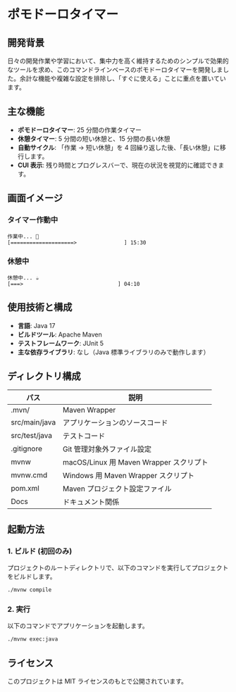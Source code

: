# ポモドーロタイマー

## 開発背景

日々の開発作業や学習において、集中力を高く維持するためのシンプルで効果的なツールを求め、このコマンドラインベースのポモドーロタイマーを開発しました。余計な機能や複雑な設定を排除し、「すぐに使える」ことに重点を置いています。

## 主な機能

- **ポモドーロタイマー**: 25 分間の作業タイマー
- **休憩タイマー**: 5 分間の短い休憩と、15 分間の長い休憩
- **自動サイクル**: 「作業 → 短い休憩」を 4 回繰り返した後、「長い休憩」に移行します。
- **CUI 表示**: 残り時間とプログレスバーで、現在の状況を視覚的に確認できます。

## 画面イメージ

### タイマー作動中

```
作業中... 🍅
[====================>               ] 15:30
```

### 休憩中

```
休憩中... ☕
[===>                              ] 04:10
```

## 使用技術と構成

- **言語**: Java 17
- **ビルドツール**: Apache Maven
- **テストフレームワーク**: JUnit 5
- **主な依存ライブラリ**: なし（Java 標準ライブラリのみで動作します）

## ディレクトリ構成

| パス          | 説明                                    |
| ------------- | --------------------------------------- |
| .mvn/         | Maven Wrapper                           |
| src/main/java | アプリケーションのソースコード          |
| src/test/java | テストコード                            |
| .gitignore    | Git 管理対象外ファイル設定              |
| mvnw          | macOS/Linux 用 Maven Wrapper スクリプト |
| mvnw.cmd      | Windows 用 Maven Wrapper スクリプト     |
| pom.xml       | Maven プロジェクト設定ファイル          |
| Docs          | ドキュメント関係                        |

## 起動方法

### 1. ビルド (初回のみ)

プロジェクトのルートディレクトリで、以下のコマンドを実行してプロジェクトをビルドします。

```bash
./mvnw compile
```

### 2. 実行

以下のコマンドでアプリケーションを起動します。

```bash
./mvnw exec:java
```

## ライセンス

このプロジェクトは MIT ライセンスのもとで公開されています。

